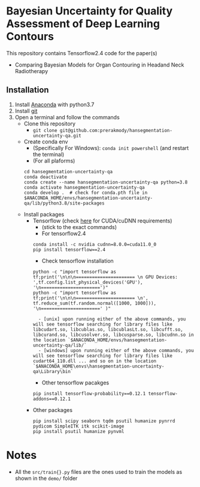 # Bayesian Uncertainty for Quality Assessment of Deep Learning Contours
This repository contains Tensorflow2.4 code for the paper(s)
 - Comparing Bayesian Models for Organ Contouring in Headand Neck Radiotherapy


## Installation
1. Install [Anaconda](https://docs.anaconda.com/anaconda/install/) with python3.7
2. Install [git](https://git-scm.com/downloads)
3. Open a terminal and follow the commands
    - Clone this repository
        - `git clone git@github.com:prerakmody/hansegmentation-uncertainty-qa.git`
    - Create conda env
        - (Specifically For Windows): `conda init powershell` (and restart the terminal)
        - (For all plaforms)
        ```
        cd hansegmentation-uncertainty-qa
        conda deactivate
        conda create --name hansegmentation-uncertainty-qa python=3.8
        conda activate hansegmentation-uncertainty-qa
        conda develop .  # check for conda.pth file in $ANACONDA_HOME/envs/hansegmentation-uncertainty-qa/lib/python3.8/site-packages
        ```
    - Install packages
        - Tensorflow (check [here]((https://www.tensorflow.org/install/source#tested_build_configurations)) for CUDA/cuDNN requirements)
            - (stick to the exact commands) 
            - For tensorflow2.4
            ```
            conda install -c nvidia cudnn=8.0.0=cuda11.0_0
            pip install tensorflow==2.4
            ```
            - Check tensorflow installation
            ```
            python -c "import tensorflow as tf;print('\n\n\n====================== \n GPU Devices: ',tf.config.list_physical_devices('GPU'), '\n======================')"
            python -c "import tensorflow as tf;print('\n\n\n====================== \n', tf.reduce_sum(tf.random.normal([1000, 1000])), '\n======================' )"
            ```
                - [unix] upon running either of the above commands, you will see tensorflow searching for library files like libcudart.so, libcublas.so, libcublasLt.so, libcufft.so, libcurand.so, libcusolver.so, libcusparse.so, libcudnn.so in the location `$ANACONDA_HOME/envs/hansegmentation-uncertainty-qa/lib/`
                - [windows] upon running either of the above commands, you will see tensorflow searching for library files like cudart64_110.dll ... and so on in the location `$ANACONDA_HOME\envs\hansegmentation-uncertainty-qa\Library\bin`

            - Other tensorflow pacakges
            ```
            pip install tensorflow-probability==0.12.1 tensorflow-addons==0.12.1
            ```
        - Other packages
            ```
            pip install scipy seaborn tqdm psutil humanize pynrrd pydicom SimpleITK itk scikit-image
            pip install psutil humanize pynvml
            ```

# Notes
 - All the `src/train{}.py` files are the ones used to train the models as shown in the `demo/` folder
